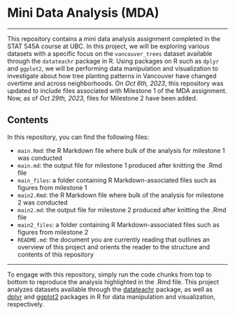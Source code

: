 # Mini Data Analysis (MDA)
***

This repository contains a mini data analysis assignment completed in the STAT 545A course at UBC. In this project, we will be exploring various datasets with a specific focus on the `vancouver_trees` dataset available through the `datateachr` package in R. Using packages on R such as `dplyr` and `ggplot2`, we will be performing data manipulation and visualization to investigate about how tree planting patterns in Vancouver have changed overtime and across neighborhoods. On *Oct 6th, 2023*, this repository was updated to include files associated with Milestone 1 of the MDA assignment. Now, as of *Oct 29th, 2023*,  files for Milestone 2 have been added.

## Contents

In this repository, you can find the following files:
* `main.Rmd`: the R Markdown file where bulk of the analysis for milestone 1 was conducted 
* `main.md`: the output file for milestone 1 produced after knitting the .Rmd file
* `main_files`: a folder containing R Markdown-associated files such as figures from milestone 1
* `main2.Rmd`: the R Markdown file where bulk of the analysis for milestone 2 was conducted 
* `main2.md`: the output file for milestone 2 produced after knitting the .Rmd file
* `main2_files`: a folder containing R Markdown-associated files such as figures from milestone 2
* `README.md`: the document you are currently reading that outlines an overview of this project and orients the reader to the structure and contents of this repository 

***

To engage with this repository, simply run the code chunks from top to bottom to reproduce the analysis highlighted in the .Rmd file. This project analyzes datasets available through the [datateachr](https://github.com/UBC-MDS/datateachr) package, as well as [dplyr](https://dplyr.tidyverse.org/) and [ggplot2](https://ggplot2.tidyverse.org/) packages in R for data manipulation and visualization, respectively. 